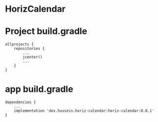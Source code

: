 # HorizCalendar



# Project build.gradle 
```
allprojects {
    repositories {
        ...
        jcenter()
        ...
    }
}
```

# app build.gradle 
```
dependencies {
    ...
    implementation 'dev.hussein.horiz-calendar:horiz-calendar:0.0.1'
}
```
